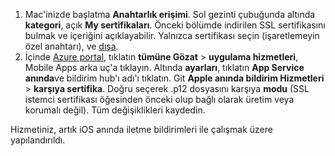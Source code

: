

1. Mac'inizde başlatma **Anahtarlık erişimi**. Sol gezinti çubuğunda altında **kategori**, açık **My sertifikaları**. Önceki bölümde indirilen SSL sertifikasını bulmak ve içeriğini açıklayabilir. Yalnızca sertifikası seçin (işaretlemeyin özel anahtarı), ve [dışa](https://support.apple.com/kb/PH20122?locale=en_US).
2. İçinde [Azure portal](https://portal.azure.com/), tıklatın **tümüne Gözat** > **uygulama hizmetleri**, Mobile Apps arka uç'a tıklayın. Altında **ayarları**, tıklatın **App Service anında**ve bildirim hub'ı adı'ı tıklatın. Git **Apple anında bildirim Hizmetleri** > **karşıya sertifika**. Doğru seçerek .p12 dosyasını karşıya **modu** (SSL istemci sertifikası öğesinden önceki olup bağlı olarak üretim veya korumalı değil). Tüm değişiklikleri kaydedin.

Hizmetiniz, artık iOS anında iletme bildirimleri ile çalışmak üzere yapılandırıldı.

[1]: ./media/app-service-mobile-apns-configure-push/mobile-push-notification-hub.png
